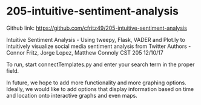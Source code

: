 # 205-intuitive-sentiment-analysis
Github link: https://github.com/cfritz49/205-intuitive-sentiment-analysis

Intuitive Sentiment Analysis - Using tweepy, Flask, VADER and Plot.ly to intuitively visualize social media sentiment analysis 
from Twitter
Authors - Connor Fritz, Jorge Lopez, Matthew Connoly
CST 205
12/10/17

To run, start connectTemplates.py and enter your search term in the proper field.

In future, we hope to add more functionality and more graphing options. Ideally, we would like to add options that display 
information based on time and location onto interactive graphs and even maps.
